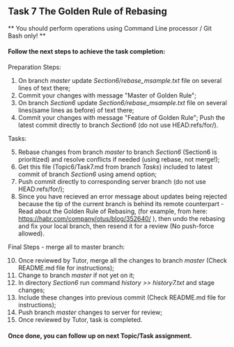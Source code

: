 ## Task 7 The Golden Rule of Rebasing

** You should perform operations using Command Line processor / Git Bash only! **

#### Follow the next steps to achieve the task completion:

Preparation Steps:

1.  On branch *master* update *Section6/rebase_msample.txt* file on several lines of text there;
2.  Commit your changes with message "Master of Golden Rule";
3.  On branch *Section6* update *Section6/rebase_msample.txt* file on several lines(same lines as before) of text there;
4.  Commit your changes with message "Feature of Golden Rule";
    Push the latest commit directly to branch *Section6* (do not use HEAD:refs/for/).

Tasks:

5.  Rebase changes from branch *master* to branch *Section6* (Section6 is prioritized) and resolve conflicts if needed (using rebase, not merge!);
6.  Get this file (Topic6/Task7.md from branch *Tasks*) included to latest commit of branch *Section6* using amend option;
7.  Push commit directly to corresponding server branch (do not use HEAD:refs/for/);
8.	Since you have recieved an error message about updates being rejected because the tip of the current branch is behind its remote counterpart -
    Read about the Golden Rule of Rebasing, (for example, from here: https://habr.com/company/otus/blog/352640/ ), 
    then undo the rebasing and fix your local branch, then resend it for a review (No push-force allowed).

Final Steps - merge all to master branch:

10. Once reviewed by Tutor, merge all the changes to branch *master* (Check README.md file for instructions);
11. Change to branch *master* if not yet on it;
12. In directory *Section6* run command *history >> history7.txt* and stage changes;
13.	Include these changes into previous commit (Check README.md file for instructions);
14.	Push branch *master* changes to server for review;
15. Once reviewed by Tutor, task is completed.

#### Once done, you can follow up on next Topic/Task assignment.